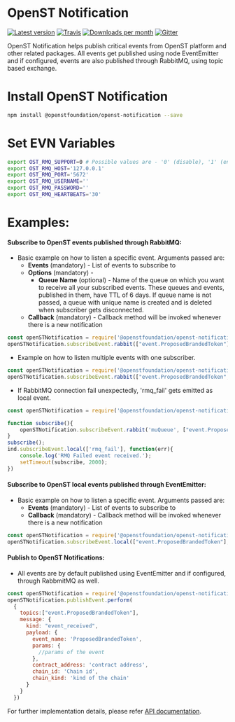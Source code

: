 # OpenST Notification

[![Latest version](https://img.shields.io/npm/v/@openstfoundation/openst-notification.svg?maxAge=3600)][npm]
[![Travis](https://img.shields.io/travis/OpenSTFoundation/openst-notification.svg?maxAge=600)][travis]
[![Downloads per month](https://img.shields.io/npm/dm/@openstfoundation/openst-notification.svg?maxAge=3600)][npm]
[![Gitter](https://img.shields.io/gitter/room/OpenSTFoundation/github.js.svg?maxAge=3600)][gitter]

OpenST Notification helps publish critical events from OpenST platform and other related packages. 
All events get published using node EventEmitter and if configured, events are also published through 
RabbitMQ, using topic based exchange.


# Install OpenST Notification

```bash
npm install @openstfoundation/openst-notification --save
```

# Set EVN Variables

```bash
export OST_RMQ_SUPPORT=0 # Possible values are - '0' (disable), '1' (enable)
export OST_RMQ_HOST='127.0.0.1'
export OST_RMQ_PORT='5672'
export OST_RMQ_USERNAME=''
export OST_RMQ_PASSWORD=''
export OST_RMQ_HEARTBEATS='30'
```

# Examples:

#### Subscribe to OpenST events published through RabbitMQ:

- Basic example on how to listen a specific event. Arguments passed are:
  - <b>Events</b> (mandatory) - List of events to subscribe to
  - <b>Options</b> (mandatory) - 
    - <b>Queue Name</b> (optional) - Name of the queue on which you want to receive all your subscribed events. These queues and events, published in them, have TTL of 6 days. If queue name is not passed, a queue with unique name is created and is deleted when subscriber gets disconnected.
  - <b>Callback</b> (mandatory) - Callback method will be invoked whenever there is a new notification
  
```js
const openSTNotification = require('@openstfoundation/openst-notification');
openSTNotification.subscribeEvent.rabbit(["event.ProposedBrandedToken"], {queue: 'myQueue'}, function(msgContent){console.log('Consumed message -> ', msgContent)})
```

- Example on how to listen multiple events with one subscriber.

```js
const openSTNotification = require('@openstfoundation/openst-notification');
openSTNotification.subscribeEvent.rabbit(["event.ProposedBrandedToken", "obBoarding.registerBrandedToken"], {} function(msgContent){console.log('Consumed message -> ', msgContent)})
```

- If RabbitMQ connection fail unexpectedly, 'rmq_fail' gets emitted as local event.  

```js
const openSTNotification = require('@openstfoundation/openst-notification');

function subscribe(){
	openSTNotification.subscribeEvent.rabbit('muQueue', ["event.ProposedBrandedToken", "obBoarding.registerBrandedToken"], function(msgContent){console.log('Consumed message -> ', msgContent)})
}
subscribe();
ind.subscribeEvent.local(['rmq_fail'], function(err){
	console.log('RMQ Failed event received.');
	setTimeout(subscribe, 2000);
})
```


#### Subscribe to OpenST local events published through EventEmitter:

- Basic example on how to listen a specific event. Arguments passed are:
  - <b>Events</b> (mandatory) - List of events to subscribe to
  - <b>Callback</b> (mandatory) - Callback method will be invoked whenever there is a new notification
  
```js
const openSTNotification = require('@openstfoundation/openst-notification');
openSTNotification.subscribeEvent.local(["event.ProposedBrandedToken"], function(msgContent){console.log('Consumed message -> ', msgContent)})
```

#### Publish to OpenST Notifications:

- All events are by default published using EventEmitter and if configured, through RabbmitMQ as well.

```js
const openSTNotification = require('@openstfoundation/openst-notification');
openSTNotification.publishEvent.perform(
  {
    topics:["event.ProposedBrandedToken"], 
    message: {
	  kind: "event_received",
	  payload: {
		event_name: 'ProposedBrandedToken',
		params: {
		  //params of the event
		},
        contract_address: 'contract address',
        chain_id: 'Chain id',
        chain_kind: 'kind of the chain'
	  }
	}
  })	
```

For further implementation details, please refer [API documentation][api-docs].

[gitter]: https://gitter.im/OpenSTFoundation/SimpleToken
[npm]: https://www.npmjs.com/package/@openstfoundation/openst-notification
[travis]: https://travis-ci.org/OpenSTFoundation/openst-notification
[api-docs]: https://openstfoundation.github.io/openst-notification/
   
